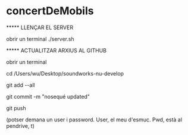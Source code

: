 # concertDeMobils

***** LLENÇAR EL SERVER

obrir un terminal
./server.sh

***** ACTUALITZAR ARXIUS AL GITHUB

obrir un terminal

cd /Users/wu/Desktop/soundworks-nu-develop

git add --all

git commit -m "nosequé updated"

git push

(potser demana un user i password. User, el meu d'esmuc. Pwd, està al pendrive, t)
